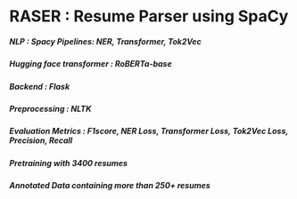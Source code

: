 <h1>RASER : Resume Parser using SpaCy</h1>
<h5>NLP : Spacy Pipelines: NER, Transformer, Tok2Vec</h5>
<h5>Hugging face transformer : RoBERTa-base</h5>
<h5>Backend : Flask</h5>
<h5>Preprocessing : NLTK</h5>
<h5>Evaluation Metrics : F1score, NER Loss, Transformer Loss, Tok2Vec Loss, Precision, Recall</h5>
<h5>Pretraining with 3400 resumes</h5>
<h5>Annotated Data containing more than 250+ resumes</h5>